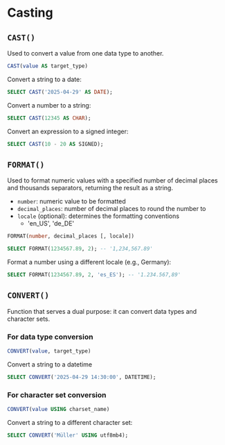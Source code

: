 # Casting

## `CAST()`

Used to convert a value from one data type to another.

```sql
CAST(value AS target_type)
```

Convert a string to a date:

```sql
SELECT CAST('2025-04-29' AS DATE);
```

Convert a number to a string:

```sql
SELECT CAST(12345 AS CHAR);
```

Convert an expression to a signed integer:​

```sql
SELECT CAST(10 - 20 AS SIGNED);
```

## `FORMAT()`

Used to format numeric values with a specified number of decimal places and thousands separators, returning the result as a string.

- `number`: numeric value to be formatted
- `decimal_places`: number of decimal places to round the number to
- `locale` (optional): determines the formatting conventions
  - 'en_US', 'de_DE'

```sql
FORMAT(number, decimal_places [, locale])
```

```sql
SELECT FORMAT(1234567.89, 2); -- '1,234,567.89'
```

Format a number using a different locale (e.g., Germany):

```sql
SELECT FORMAT(1234567.89, 2, 'es_ES'); -- '1.234.567,89'
```

## `CONVERT()`

Function that serves a dual purpose: it can convert data types and character sets.​

### For data type conversion

```sql
CONVERT(value, target_type)
```

Convert a string to a datetime

```sql
SELECT CONVERT('2025-04-29 14:30:00', DATETIME);
```

### For character set conversion

```sql
CONVERT(value USING charset_name)
```

Convert a string to a different character set:

```sql
SELECT CONVERT('Müller' USING utf8mb4);
```
